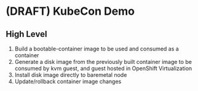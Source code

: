 # (DRAFT) KubeCon Demo

## High Level
1. Build a bootable-container image to be used and consumed as a container
1. Generate a disk image from the previously built container image to be consumed by kvm guest, and guest hosted in OpenShift Virtualization
1. Install disk image directly to baremetal node
1. Update/rollback container image changes

